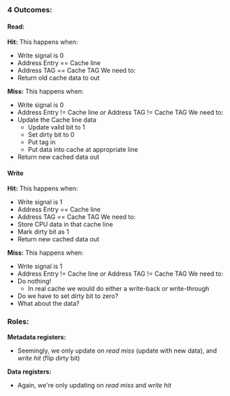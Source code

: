 

### 4 Outcomes:
#### Read:
**Hit:**
This happens when:
- Write signal is 0
- Address Entry == Cache line
- Address TAG == Cache TAG
We need to: 
- Return old cache data to out

**Miss:**
This happens when:
- Write signal is 0
- Address Entry != Cache line *or* Address TAG != Cache TAG
We need to:
- Update the Cache line data
	- Update valid bit to 1
	- Set dirty bit to 0
	- Put tag in
	- Put data into cache at appropriate line
- Return new cached data out
#### Write
**Hit:**
This happens when: 
- Write signal is 1
- Address Entry == Cache line
- Address TAG == Cache TAG
We need to: 
- Store CPU data in that cache line
- Mark dirty bit as 1
- Return new cached data out

**Miss:**
This happens when:
- Write signal is 1
- Address Entry != Cache line *or* Address TAG != Cache TAG
We need to:
- Do nothing! 
	- In real cache we would do either a write-back or write-through
- Do we have to set dirty bit to zero?
- What about the data?

### Roles:
**Metadata registers:**
- Seemingly, we only update on *read miss* (update with new data), and *write hit* (flip dirty bit)

**Data registers:**
- Again, we're only updating on *read miss* and *write hit*

